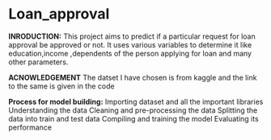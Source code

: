 # Loan_approval

**INRODUCTION:**
This project aims to predict if a particular request for loan approval be approved or not. It uses various variables to determine it like education,income ,dependents of the person applying for loan and many other parameters.

**ACNOWLEDGEMENT**
The datset I have chosen is from kaggle and the link to the same is given in the code

**Process for model building:**
Importing dataset and all the important libraries
Understanding the data
Cleaning and pre-processing the data
Splitting the data into train and test data
Compiling and training the model
Evaluating its performance
